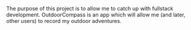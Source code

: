 The purpose of this project is to allow me to catch up with fullstack development. OutdoorCompass is an app which will allow me (and later, other users) to record my outdoor adventures.
